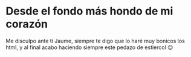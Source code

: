 # Desde el fondo más hondo de mi corazón

Me disculpo ante ti Jaume, siempre te digo que lo haré muy bonicos los html, y al final acabo haciendo siempre este pedazo de estiercol 😔
